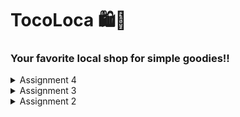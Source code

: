 # TocoLoca 🛍️🌴
### Your favorite local shop for simple goodies!!

<details>

<summary> Assignment 4
</summary>

## 1. Differences between HttpResponseRedirect() and redirect() 
* HttpResponseRedirect():
A built-in Django class that returns an HTTP 302 response to redirect to a specific URL.Typically used when we want more control and modification on the response before returning it (e.g., adding cookies or values into the website’s local storage).
* redirect():
A Django shortcut function that implicitly uses HttpResponseRedirect().
redirect() is more convenient because it can accept various parameters (URL, named URL patterns, model instances, etc.) and is more concise in syntax.

## 2. How the Product Model is Linked to the User Model
In this project, the ItemEntry model is usually linked to the User model using ForeignKey. This connects each item to a specific user.
```
class ItemEntry(models.Model):
    user = models.ForeignKey(User, on_delete=models.CASCADE)
    id = models.UUIDField(primary_key=True, default=uuid.uuid4, editable=False)
    name = models.CharField(max_length=255)
    price = models.IntegerField()
    desc = models.TextField()

```
Each time a user creates a item entry, that entry is associated with exactly one logged-in User. ForeignKey is used to create a many-to-one relationship between ItemEntry and User. In other words, one user can have many products, but each product belongs to only one user.

## 3. Differences Between Authentication and Authorization and what happens when a user logs in.

Authentication is the process of verifying a user's identity, typically through credentials like a username and password. It ensures that only users with valid accounts can access the website. For example, when a user logs in with their credentials, their identity is authenticated. On the other hand, authorization determines what an authenticated user is allowed to access. It assigns specific permissions based on the user's role. For instance, after logging in, an admin can access the /admin panel, while a regular user cannot.

In Django, authentication verifies the user's credentials, and once successful, authorization checks their permissions to grant or restrict access to various resources. Django manages both processes using middleware. The authenticated user is stored as request.user in every request, making it easy to retrieve user information. Additionally, Django offers permissions and groups to control access at a granular level, allowing different levels of access for different users. Built-in decorators like @login_required and permission checks can be applied to views to ensure secure access.

## 4. How Django remembers logged-in users

Django remembers logged-in users using sessions and cookies.

After a user successfully logs in, Django creates a session for the user and stores the session ID in a cookie on the user’s browser.
The cookie contains user data, which is typically encrypted.
This cookie is then sent to the server with every subsequent request, so for each protected request, the user must include the cookie.
The cookie will be decrypted into the original user data, and the server will determine if the user data in the cookie is valid.
Other Uses of Cookies:

Cookies can be used to track user preferences, save shopping carts, or store other temporary data between requests. ## paragraph form please

Not all cookies are secure, and improperly protected cookies can be vulnerable to attacks such as Cross-Site Scripting (XSS) and Cross-Site Request Forgery (CSRF). To enhance security, Django provides several mechanisms for safeguarding cookies, including but not limited to:
* HttpOnly: Prevents cookies from being accessed via client-side JavaScript, protecting against XSS attacks.
* Secure: Ensures cookies are only sent over HTTPS, preventing them from being transmitted over insecure connections.


Here is the translation of your text to English:

1. Differences between HttpResponseRedirect() and redirect()
HttpResponseRedirect():

A built-in Django class that returns an HTTP 302 response to redirect to a specific URL.
Typically used when we want more control and modification on the response before returning it (e.g., adding cookies or values into the website’s local storage).
Example:
python
Copy code
.......
def login_user(request):
    if request.user.is_authenticated:
        return redirect('main:show_main')
    
    if request.method == 'POST':
        form = AuthenticationForm(data=request.POST)

        if form.is_valid():
            user = form.get_user()
            login(request, user)
            response = HttpResponseRedirect(reverse('main:show_main'))
            response.set_cookie('last_login', datetime.datetime.now())
            return response

    else:
        form = AuthenticationForm(request)

    context = {'form': form}
    return render(request, 'auth/login.html', context)
.......
redirect():

A Django shortcut function that implicitly uses HttpResponseRedirect().
redirect() is more convenient because it can accept various parameters (URL, named URL patterns, model instances, etc.) and is more concise in syntax.
Example:
python
Copy code
.......
# Authentication Views
def register(request):
    form = UserCreationForm()

    if request.method == "POST":
        form = UserCreationForm(request.POST)
        if form.is_valid():
            form.save()
            messages.success(request, "User has been created")
            return redirect('main:login')

    context = {'form': form}
    return render(request, 'auth/register.html', context)
.......
Main Difference: redirect() is a simpler way to perform redirects and is flexible with parameters, while HttpResponseRedirect() provides more control for modifications before sending the response.

2. How the Product Model is Linked to the User Model
In this project, the Product model is usually linked to the User model using ForeignKey. This connects each Product to a specific user.

Example of a Product model:

python
Copy code
.......
class Product(models.Model):
    user = models.ForeignKey('auth.User', on_delete=models.CASCADE)
    id = models.UUIDField(primary_key=True, editable=False, default=uuid.uuid4)
    name = models.CharField(max_length=100)
    price = models.IntegerField()
    description = models.TextField(max_length=500)
How it works:
Each time a user creates a product entry, that entry is associated with exactly one logged-in User.
ForeignKey is used to create a many-to-one relationship between Product and User. In other words, one user can have many products, but each product belongs to only one user.
3. Differences Between Authentication and Authorization
Authentication: The process of verifying a user’s identity (e.g., through username and password). This is the first step to ensure that only users with verified accounts can access our website.

Example: When users log in with their username and password.
Authorization: The process of granting access to authenticated users to specific resources based on their permissions.

Example: After logging in, a user can either be an Admin or a regular User. Regular Users are restricted from accessing the /admin endpoint.
User Login Process:

When a user logs in, authentication is performed to ensure their identity is correct.
After success, Django performs authorization by checking the user’s permissions to determine if they are allowed to access certain resources.
Implementation in Django:

Django uses middleware to manage authentication and authorization.
Django stores the authenticated user in the request object as request.user.
For authorization, Django uses permissions and groups, which can be set on specific models or views.
4. How Django Remembers Logged-In Users
Django remembers logged-in users using sessions and cookies.

After a user successfully logs in, Django creates a session for the user and stores the session ID in a cookie on the user’s browser.
The cookie contains user data, which is typically encrypted.
This cookie is then sent to the server with every subsequent request, so for each protected request, the user must include the cookie.
The cookie will be decrypted into the original user data, and the server will determine if the user data in the cookie is valid.
Other Uses of Cookies:

Cookies can be used to track user preferences, save shopping carts, or store other temporary data between requests.
Cookie Security:

Not all cookies are secure. For example, unprotected cookies can be vulnerable to Cross-Site Scripting (XSS) attacks.
To make cookies more secure, Django offers several options like:
HttpOnly: Prevents cookies from being accessed via JavaScript.
Secure: Sends cookies only over HTTPS.

# Checklist Implementation Steps
### 1. Implementing User Registration, Login, and Logout Functions
a) Create a form in a view for new user registration using UserCreationForm
b) Create the auth/register.html template to display the registration form.

</details>

<details>

<summary>Assignment 3</summary>

## Explain why we need data delivery in implementing a platform.

EEffective data delivery is key to running a platform because it ensures that information reaches the right people or systems quickly and correctly. This helps the platform function smoothly, supports real-time decisions, keeps data secure, and makes sure everyone is using the latest information. Without good data delivery, platforms would struggle with performance, fail to meet user needs, and have trouble protecting sensitive information.

## In your opinion, which is better, XML or JSON? Why is JSON more popular than XML?

Personally, I prefer JSON because it's structure and distinct appearance, making it much more human readable. According to [Amazon Web Services](https://aws.amazon.com/compare/the-difference-between-json-xml/#:~:text=JSON%20is%20simple%20and%20more,is%20complex%20and%20less%20flexible.&text=JSON%20supports%20numbers%2C%20objects%2C%20strings,dates%2C%20images%2C%20and%20namespaces.), JSON is faster to parse and better suited for APIs, mobile apps, and data interchange, while XML is ideal for complex data structures with multiple variables. JSON supports fewer data types but is generally more efficient and secure. 

## Explain the functional usage of is_valid() method in Django forms. Also explain why we need the method in forms.'

The is_valid() method in Django forms checks whether the data entered meets the form’s validation rules, such as data type and length. If all fields contain valid data, it returns True and stores the cleaned data in the form’s cleaned_data attribute. This method is crucial for ensuring that user input is correct and ready to be processed or saved to the database. It simplifies error handling by verifying data before any further actions, helping to maintain data integrity and prevent invalid entries.

## Why do we need csrf_token when creating a form in Django? What could happen if we did not use csrf_token on a Django form? How could this be leveraged by an attacker?


The csrf_token is a crucial security feature in Django that protects web applications from Cross-Site Request Forgery (CSRF) attacks. These attacks occur when an attacker tricks an authenticated user into unknowingly submitting malicious requests, potentially leading to unauthorized actions like changing account details or transferring funds. The csrf_token ensures that every form submission or request comes from a legitimate source (the same domain) by embedding a unique token in each form. When the form is submitted, the server checks the token, and if it's missing or invalid, the request is rejected, preventing unauthorized actions and securing the user’s session.

## Explain how you implemented the checklist above step-by-step (not just following the tutorial).


## Explain how you implemented the checklist above step-by-step

1. First thing I did was create a html template, all my pages will be following this template, and modified this line so that it would be accessible by the other html files.

```
<!DOCTYPE html>
<html lang="en">
  <head>
    <meta charset="UTF-8">
    <meta name="viewport" content="width=device-width, initial-scale=1.0">
    <link href="https://fonts.googleapis.com/css2?family=Poppins:wght@300;400;600&display=swap" rel="stylesheet">
    {% block meta %} {% endblock meta %}
  </head>

  <body>
    {% block content %} {% endblock content %}
  </body>
```

```
TEMPLATES = [
    {
        ...
        'DIRS': [BASE_DIR / 'templates'],
        ...
```

2. After that, I changed a couple lines in the `model.py` so that any item entries will now have an id

```
import uuid
...
class ItemEntry(models.Model):
    id = models.UUIDField(primary_key=True, default=uuid.uuid4, editable=False)
    ...
```

3. Moving on, we create a Form Input Data, where we will be adding the way our data will be stored in the database

```
from django.forms import ModelForm
from main.models import ItemEntry

class ItemEntryForm(ModelForm):
    class Meta:
        model = ItemEntry
        fields = ["name", "price", "desc"]
```

4. On `views.py`, we change this line of code so that we can allow redirects, in the same file, we create this new function so that we can request with method POST to our DB.

```
from django.shortcuts import render, redirect
```

```
def create_new_item(request):
    form = ItemEntryForm(request.POST or None)

    if form.is_valid() and request.method == "POST":
        form.save()
        return redirect('main:show_main')

    context = {'form': form}
    return render(request, "create_new_item.html", context)
```

5. I've also adjusted my `show_main` function like this

```
def show_main(request):
    item_entries = ItemEntry.objects.all()

    context = {
        'Name' : 'TocaLoca',
        'Price': 'Keira Diaz',
        'Desc': 'KKI',
        'item_entries' : item_entries
    }

    return render(request, "main.html", context)
```

Additionally, I've also created this functions, I'll explain below.

```
def show_xml(request):
    data = ItemEntry.objects.all()
    return HttpResponse(serializers.serialize("xml", data), content_type="application/xml")

def show_json(request):
    data = ItemEntry.objects.all()
    return HttpResponse(serializers.serialize("json", data), content_type="application/json")

def show_xml_by_id(request, id):
    data = ItemEntry.objects.filter(pk=id)
    return HttpResponse(serializers.serialize("xml", data), content_type="application/xml")

def show_json_by_id(request, id):
    data = ItemEntry.objects.filter(pk=id)
    return HttpResponse(serializers.serialize("json", data), content_type="application/json")
```

6. To perform routing, I changed  `urls.py`, so that we imported all the functions and include their path in url_patterns.

```
from main.views import show_main, create_new_item, show_xml, show_json, show_xml_by_id, show_json_by_id

app_name = 'main'

urlpatterns = [
    path('', show_main, name='show_main'),
    path('create_new_item', create_new_item, name='create_new_item'),
    path('xml/', show_xml, name='show_xml'),
    path('json/', show_json, name='show_json'),
    path('xml/<str:id>/', show_xml_by_id, name='show_xml_by_id'),
    path('json/<str:id>/', show_json_by_id, name='show_json_by_id'),
]
```

7. I then modified the html file for main and create new item
8. Back to representing data is JSON and XML, I needed to add some imports earlier, namely these two

```
from django.http import HttpResponse
from django.core import serializers
```
Serializer are what converts python data types to your desired data type and vice versa, in this case, XML and JSON. The functions earlier would combine all the the data in the database and represnt it as its respective form. The difference between with id and without id is that the function has an added filter. 

<details>
<summary>POSTMAN Proof</summary>
  
![image](https://github.com/user-attachments/assets/e8ab748e-8410-4748-8e51-448778a10148)

![image](https://github.com/user-attachments/assets/b13d5cc0-19d7-4acf-bc77-abd4b30f52d5)

![image](https://github.com/user-attachments/assets/e09fe769-e139-4e48-aba4-02541c9d4a78)

![image](https://github.com/user-attachments/assets/a0a2acc8-eeea-4f9e-91f3-2c47a1efb522)

</details>

</details>

<details>


<summary>Assignment 2</summary>

## Explain how you implemented the checklist above step-by-step.

### Create a new Django project.

First and Foremost, breaking down the problem step by step to have a clear vision on what to do. After analyzing, I realized that they were asking for a combination of tutorial 0 and 1.

```
env\Scripts\activate
```

This first line is to activate the previous virtual environment I had already created from the tutorials. The purpose of this virtual environment is to store all my dependencies and imports rather than importing them all to my computer.

```
django-admin startproject TocoLoca .
```

Next, it was time to set up the actual django project which I set as TocoLoca, which is a play on "toko lokal".

### Create an application with the name main in the project.

```
python manage.py startapp main
```
### Perform routing in the project so that the application main can run.
```
...
INSTALLED_APPS = [
    ...,
    'main'
]
...
```

I then created an application as part of my django project called main and added main as an installed app in my settings.py thats in my original TocoLoca Project.   Now, it's time to handle migrations. This involves creating a folder for migrations and applying migrations to the local database. 

```
python manage.py makemigrations
python manage.py migrate
```


### Create a model in the application main with the name Product and have the mandatory
```
from django.db import models

class Product(models.Model):
    name = models.CharField(max_length=255)
    price = models.IntegerField()
    description = models.TextField()

```

Moving on, I started programmed a model to fit this program. 

### Create a function in views.py to return to an HTML template that displays the name of the application and your name and class.

```
from django.shortcuts import render

def show_main(request):
    context = {
        'Name' : 'TocaLoca',
        'Price': 'Keidi',
        'Desc': 'KKI'
    }

    return render(request, "main.html", context)
```

My function called show_main returns a HTML template based on the request.

### Create a routing in urls.py for the application main to map the function created in views.py.

```
from django.urls import path
from main.views import show_main

app_name = 'main'

urlpatterns = [
    path('', show_main, name='show_main'),
]
```
The above is in urls.py which is part of main.


## Create a diagram that contains the request client to a Django-based web application and the response it gives, and explain the relationship between urls.py, views.py, models.py, and the html file.

![image](https://github.com/user-attachments/assets/bcf23b23-161a-413f-b5f9-5d586b95a893)


## Explain the use of git in software development!

Git is a distributed version control system used in software development to track changes in code, facilitate collaboration, and maintain a history of revisions. It enables developers to create branches to work on new features or bug fixes without affecting the main codebase. These branches can be merged back into the main project after review, ensuring that changes are integrated smoothly. Git also provides tools for resolving conflicts when multiple developers make changes to the same code. Its use ensures code consistency, enables teamwork, and helps manage complex projects efficiently by tracking every change.

# In your opinion, out of all the frameworks available, why is Django used as the starting point for learning software development?

Django is often used as a starting point for learning software development because it provides a well-structured and beginner-friendly framework with everything included. Its "batteries-included" philosophy offers built-in features like an admin panel, authentication, and database management, which help newcomers quickly build functional applications without needing extensive setup. Django emphasizes good development practices, including the DRY (Don't Repeat Yourself) principle, making it easier to learn clean, maintainable code.

# Why is the Django model called an ORM?

The Django model is called an ORM (Object-Relational Mapping) because it acts as a bridge between the relational database and the object-oriented programming model. In Django, models represent database tables, and each instance of a model corresponds to a row in the table. The ORM allows developers to interact with the database using Python code instead of writing raw SQL queries. It automatically converts Python objects (models) into database records and vice versa, simplifying database operations and making it easier to work with complex data relationships within a Python application.

</details>
